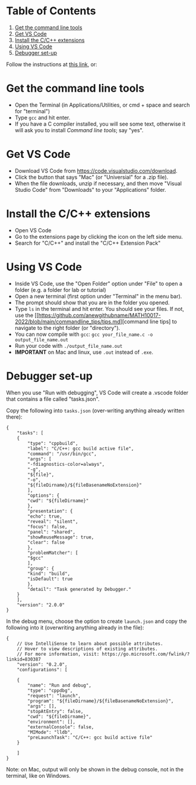 
# Table of Contents

1.  [Get the command line tools](#orgbcb5853)
2.  [Get VS Code](#org37e72ae)
3.  [Install the C/C++ extensions](#orga1d4d40)
4.  [Using VS Code](#org3b37652)
5.  [Debugger set-up](#orgab6fb9e)

Follow the instructions at [this link](https://www.cs.auckland.ac.nz/~paul/C/Mac/), or:


<a id="orgbcb5853"></a>

# Get the command line tools

-   Open the Terminal (in Applications/Utilities, or cmd + space and search for "terminal")
-   Type `gcc` and hit enter.
-   If you have a C compiler installed, you will see some text, otherwise it will ask you to install *Command line tools*; say "yes".


<a id="org37e72ae"></a>

# Get VS Code

-   Download VS Code from <https://code.visualstudio.com/download>.
-   Click the button that says "Mac" (or "Universial" for a .zip file).
-   When the file downloads, unzip if necessary, and then move "Visual Studio Code" from "Downloads" to your "Applications" folder.


<a id="orga1d4d40"></a>

# Install the C/C++ extensions

-   Open VS Code
-   Go to the extensions page by clicking the icon on the left side menu.
-   Search for "C/C++" and install the "C/C++ Extension Pack"


<a id="org3b37652"></a>

# Using VS Code

-   Inside VS Code, use the "Open Folder" option under "File" to open a folder (e.g. a folder for lab or tutorial)
-   Open a new terminal (first option under "Terminal" in the menu bar).
-   The prompt should show that you are in the folder you opened.
-   Type `ls` in the terminal and hit enter. You should see your files. If not, use the [[<https://github.com/anewgithubname/MATH10017-2022/blob/main/commandline_tips/tips.md>][command line tips] to navigate to the right folder (or "directory").
-   You can now compile with `gcc`: `gcc your_file_name.c -o output_file_name.out`
-   Run your code with `./output_file_name.out`
-   **IMPORTANT** on Mac and linux, use `.out` instead of `.exe`.


<a id="orgab6fb9e"></a>

# Debugger set-up

When you use "Run with debugging", VS Code will create a .vscode folder that contains a file called "tasks.json".

Copy the following into `tasks.json` (over-writing anything already written there):

    {
        "tasks": [
    	{
    	    "type": "cppbuild",
    	    "label": "C/C++: gcc build active file",
    	    "command": "/usr/bin/gcc",
    	    "args": [
    		"-fdiagnostics-color=always",
    		"-g",
    		"${file}",
    		"-o",
    		"${fileDirname}/${fileBasenameNoExtension}"
    	    ],
    	    "options": {
    		"cwd": "${fileDirname}"
    	    },
    	    "presentation": {
    		"echo": true,
    		"reveal": "silent",
    		"focus": false,
    		"panel": "shared",
    		"showReuseMessage": true,
    		"clear": false
    	    },
    	    "problemMatcher": [
    		"$gcc"
    	    ],
    	    "group": {
    		"kind": "build",
    		"isDefault": true
    	    },
    	    "detail": "Task generated by Debugger."
    	}
        ],
        "version": "2.0.0"
    }

In the debug menu, choose the option to create `launch.json` and copy the following into it (overwriting anything already in the file):

    {
        // Use IntelliSense to learn about possible attributes.
        // Hover to view descriptions of existing attributes.
        // For more information, visit: https://go.microsoft.com/fwlink/?linkid=830387
        "version": "0.2.0",
        "configurations": [
    
    	{
    	    "name": "Run and debug",
    	    "type": "cppdbg",
    	    "request": "launch",
    	    "program": "${fileDirname}/${fileBasenameNoExtension}",
    	    "args": [],
    	    "stopAtEntry": false,
    	    "cwd": "${fileDirname}",
    	    "environment": [],
    	    "externalConsole": false,
    	    "MIMode": "lldb",
    	    "preLaunchTask": "C/C++: gcc build active file"
    	}
    
        ]
    }

Note: on Mac, output will only be shown in the debug console, not in the terminal, like on Windows.
